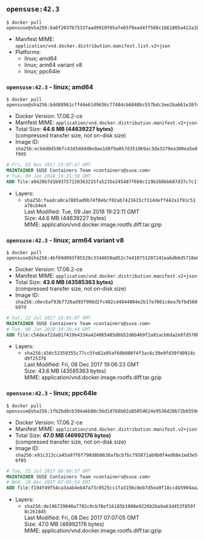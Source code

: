 ## `opensuse:42.3`

```console
$ docker pull opensuse@sha256:8a0f2037b75337aad9910f05afe65f9ead4ff588c1661805a422a1b6a9385e89
```

-	Manifest MIME: `application/vnd.docker.distribution.manifest.list.v2+json`
-	Platforms:
	-	linux; amd64
	-	linux; arm64 variant v8
	-	linux; ppc64le

### `opensuse:42.3` - linux; amd64

```console
$ docker pull opensuse@sha256:bdd88961cffd4e61d9636c77484cb6848bc557bdc3ee2ba661e38fe292ee48e9
```

-	Docker Version: 17.06.2-ce
-	Manifest MIME: `application/vnd.docker.distribution.manifest.v2+json`
-	Total Size: **44.6 MB (44639227 bytes)**  
	(compressed transfer size, not on-disk size)
-	Image ID: `sha256:ecb6d0d596fc43d3dddd8e9ae1d8f9a057d351969ac3da3379ea300ea5e0f0d5`

```dockerfile
# Fri, 03 Nov 2017 23:07:47 GMT
MAINTAINER SUSE Containers Team <containers@suse.com>
# Tue, 09 Jan 2018 19:21:58 GMT
ADD file:a9420b7d1b93757220363225fa5235e245487f6b9c119b260bb687d37c7c11ab in / 
```

-	Layers:
	-	`sha256:faadca8ca7885ad9b74f8ebcf02ab7421615cf314deff442a1f91c51a76cb4e4`  
		Last Modified: Tue, 09 Jan 2018 19:23:11 GMT  
		Size: 44.6 MB (44639227 bytes)  
		MIME: application/vnd.docker.image.rootfs.diff.tar.gzip

### `opensuse:42.3` - linux; arm64 variant v8

```console
$ docker pull opensuse@sha256:4bf69d093f85520c3344650ad52c7e410751207241eabdb6d5718e6943fd864a
```

-	Docker Version: 17.06.2-ce
-	Manifest MIME: `application/vnd.docker.distribution.manifest.v2+json`
-	Total Size: **43.6 MB (43585363 bytes)**  
	(compressed transfer size, not on-disk size)
-	Image ID: `sha256:c0ec6af93b7726ad93f998d2fc402cd4844004e2b17e7061c6ea7bfbd560b97d`

```dockerfile
# Sat, 22 Jul 2017 18:05:07 GMT
MAINTAINER SUSE Containers Team <containers@suse.com>
# Tue, 09 Jan 2018 19:30:44 GMT
ADD file:c54deaf2da017419b4334a424065485d6b52d6b469f2a91acb6da2e8fd570b53 in / 
```

-	Layers:
	-	`sha256:43dc53359355c77cc5fe62a95af60b808f4f3ac6c39e9fd39f40914cd0f25376`  
		Last Modified: Fri, 08 Dec 2017 19:06:23 GMT  
		Size: 43.6 MB (43585363 bytes)  
		MIME: application/vnd.docker.image.rootfs.diff.tar.gzip

### `opensuse:42.3` - linux; ppc64le

```console
$ docker pull opensuse@sha256:1fb2bd8cb394a6b80c56d1d768b02a8505d624e9536d20b72b6559e7e7081761
```

-	Docker Version: 17.06.2-ce
-	Manifest MIME: `application/vnd.docker.distribution.manifest.v2+json`
-	Total Size: **47.0 MB (46992176 bytes)**  
	(compressed transfer size, not on-disk size)
-	Image ID: `sha256:e91c313cca45a97f6f798d8b0636afbcbfbc795871ab9b0f4ed68e1ed3e56f05`

```dockerfile
# Tue, 25 Jul 2017 06:06:57 GMT
MAINTAINER SUSE Containers Team <containers@suse.com>
# Wed, 20 Dec 2017 07:05:54 GMT
ADD file:f194f49f54ca3aab4eb47a73c0525cc1fa3156c8eb7d5ea9f18cc4b5904aa241 in / 
```

-	Layers:
	-	`sha256:de196729040a7702c0cb78ef16185b1008e9226b2ba9a63d453f859f8c261845`  
		Last Modified: Fri, 08 Dec 2017 07:07:05 GMT  
		Size: 47.0 MB (46992176 bytes)  
		MIME: application/vnd.docker.image.rootfs.diff.tar.gzip
